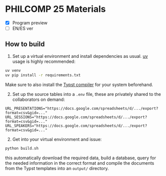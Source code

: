 # PHILCOMP 25 Materials
 - [x] Program preview
 - [ ] EN/ES ver
 
## How to build
1. Set up a virtual environment and install dependencies as usual. [uv](https://github.com/astral-sh/uv) usage is highly recommended:
```sh
uv venv
uv pip install -r requirements.txt
```
Make sure to also install the [Typst compiler](https://github.com/typst/typst) for your system beforehand.

2. Set up the source tables into a `.env` file, these are privately shared to the collaborators on demand:
```
URL_PRESENTATIONS="https://docs.google.com/spreadsheets/d/.../export?format=csv&gid=..."
URL_SESSIONS="https://docs.google.com/spreadsheets/d/.../export?format=csv&gid=..."
URL_SPEAKERS="https://docs.google.com/spreadsheets/d/.../export?format=csv&gid=..."
```

2. Get into your virtual environment and issue:
```sh 
python build.sh
```
this automatically download the required data, build a database, query for the needed information in the correct format and compile the documents from the Typst templates into an `output/` directory.
